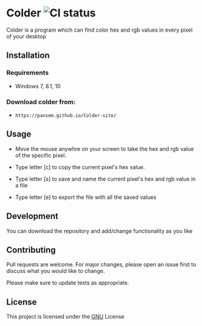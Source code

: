 # Colder ![CI status](https://img.shields.io/badge/build-passing-brightgreen.svg)

Colder is a program which can find color hex and rgb values in every pixel of your desktop

## Installation

### Requirements
* Windows 7, 8.1, 10

### Download colder from:
* `https://pansem.github.io/Colder-site/`

## Usage

* Move the mouse anywhre on your screen to take the hex and rgb value of the specific pixel.
* Type letter [c] to copy the current pixel's hex value.

* Type letter [s] to save and name the current pixel's hex and rgb value in a file

* Type letter [e] to export the file with all the saved values

## Development
You can download the repository and add/change functionality as you like

## Contributing
Pull requests are welcome. For major changes, please open an issue first to discuss what you would like to change.

Please make sure to update tests as appropriate.

## License
This project is licensed under the [GNU](https://choosealicense.com/licenses/gpl-3.0/) License
